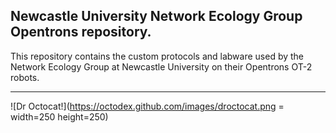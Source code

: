 ## Newcastle University Network Ecology Group Opentrons repository.

This repository contains the custom protocols and labware used by the Network Ecology Group at Newcastle University on their Opentrons OT-2 robots.
***
![Dr Octocat!](https://octodex.github.com/images/droctocat.png = width=250 height=250)
